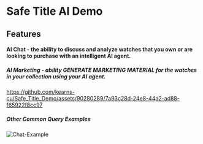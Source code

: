 # Safe Title AI Demo

## Features

#### AI Chat - the ability to discuss and analyze watches that you own or are looking to purchase with an intelligent AI agent.
##### AI Marketing - ability **GENERATE MARKETING MATERIAL** for the watches in your collection using your AI agent.


https://github.com/kearns-cu/Safe_Title_Demo/assets/90280289/7a93c28d-24e8-44a2-ad88-f65922f8cc97



##### Other Common Query Examples
![Chat-Example](https://github.com/kearns-cu/Safe_Title_Demo/assets/90280289/54a357bd-97f2-4492-bb53-9445dc91855d)
